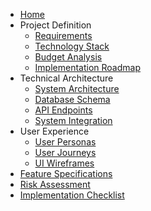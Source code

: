 - [Home](/)
- Project Definition
  - [Requirements](1-Project-Definition/Project-Requirements.md)
  - [Technology Stack](1-Project-Definition/Technology-Stack.md)
  - [Budget Analysis](1-Project-Definition/Budget-Analysis.md)
  - [Implementation Roadmap](1-Project-Definition/Implementation-Roadmap.md)
- Technical Architecture
  - [System Architecture](2-Technical-Architecture/System-Architecture.md)
  - [Database Schema](2-Technical-Architecture/Database-Schema.md)
  - [API Endpoints](2-Technical-Architecture/API-Endpoints.md)
  - [System Integration](2-Technical-Architecture/System-Integration-Diagram.md)
- User Experience
  - [User Personas](3-User-Experience/User-Personas.md)
  - [User Journeys](3-User-Experience/User-Journey-Maps.md)
  - [UI Wireframes](3-User-Experience/UI-Wireframes.md)
- [Feature Specifications](4-Feature-Specifications/Multi-Generational-Features.md)
- [Risk Assessment](5-Risk-Management/Risk-Assessment.md)
- [Implementation Checklist](Implementation-Checklist.md)